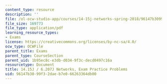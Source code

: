 ```yaml
---
content_type: resource
description: ''
file: /ol-ocw-studio-app/courses/14-15j-networks-spring-2018/96147b3099f32daeb7e066263364db00_MIT14_15JS18_practice.pdf
file_size: 169773
file_type: application/pdf
learning_resource_types:
- Exams
license: https://creativecommons.org/licenses/by-nc-sa/4.0/
ocw_type: OCWFile
parent_title: Exams
parent_type: CourseSection
parent_uid: 1b95ec8c-e3db-d034-9f3c-decd0497c16a
resourcetype: Document
title: 14.15J / 6.207J Networks, Exam Practice Problems
uid: 96147b30-99f3-2dae-b7e0-66263364db00
---
```

